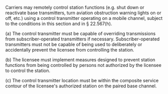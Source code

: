 Carriers may remotely control station functions (e.g. shut down or reactivate base transmitters, turn aviation obstruction warning lights on or off, etc.) using a control transmitter operating on a mobile channel, subject to the conditions in this section and in § 22.567(h).

(a) The control transmitter must be capable of overriding transmissions from subscriber-operated transmitters if necessary. Subscriber-operated transmitters must not be capable of being used to deliberately or accidentally prevent the licensee from controlling the station.

(b) The licensee must implement measures designed to prevent station functions from being controlled by persons not authorized by the licensee to control the station.

(c) The control transmitter location must be within the composite service contour of the licensee's authorized station on the paired base channel.

